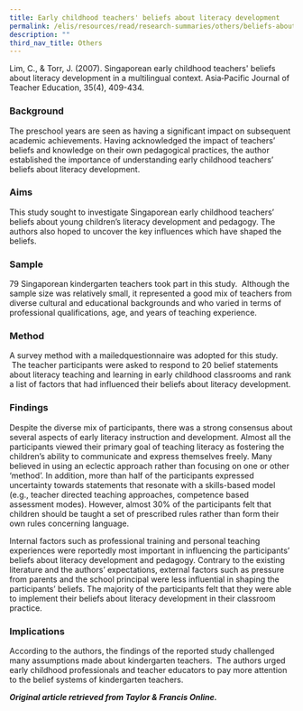 ```yaml
---
title: Early childhood teachers' beliefs about literacy development
permalink: /elis/resources/read/research-summaries/others/beliefs-about-literacy-development/
description: ""
third_nav_title: Others
---
```

Lim, C., & Torr, J. (2007). Singaporean early childhood teachers' beliefs about literacy development in a multilingual context. Asia‐Pacific Journal of Teacher Education, 35(4), 409-434.

### Background

The preschool years are seen as having a significant impact on subsequent academic achievements. Having acknowledged the impact of teachers’ beliefs and knowledge on their own pedagogical practices, the author established the importance of understanding early childhood teachers’ beliefs about literacy development.

### Aims

This study sought to investigate Singaporean early childhood teachers’ beliefs about young children’s literacy development and pedagogy. The authors also hoped to uncover the key influences which have shaped the beliefs.

### Sample

79 Singaporean kindergarten teachers took part in this study.  Although the sample size was relatively small, it represented a good mix of teachers from diverse cultural and educational backgrounds and who varied in terms of professional qualifications, age, and years of teaching experience.

### Method

A survey method with a mailedquestionnaire was adopted for this study.  The teacher participants were asked to respond to 20 belief statements about literacy teaching and learning in early childhood classrooms and rank a list of factors that had influenced their beliefs about literacy development.

### Findings

Despite the diverse mix of participants, there was a strong consensus about several aspects of early literacy instruction and development. Almost all the participants viewed their primary goal of teaching literacy as fostering the children’s ability to communicate and express themselves freely. Many believed in using an eclectic approach rather than focusing on one or other ‘method’. In addition, more than half of the participants expressed uncertainty towards statements that resonate with a skills-based model (e.g., teacher directed teaching approaches, competence based assessment modes). However, almost 30% of the participants felt that children should be taught a set of prescribed rules rather than form their own rules concerning language.

Internal factors such as professional training and personal teaching experiences were reportedly most important in influencing the participants’ beliefs about literacy development and pedagogy. Contrary to the existing literature and the authors’ expectations, external factors such as pressure from parents and the school principal were less influential in shaping the participants’ beliefs. The majority of the participants felt that they were able to implement their beliefs about literacy development in their classroom practice.

### Implications

According to the authors, the findings of the reported study challenged many assumptions made about kindergarten teachers.  The authors urged early childhood professionals and teacher educators to pay more attention to the belief systems of kindergarten teachers.

_**Original article retrieved from Taylor & Francis Online.**_  

